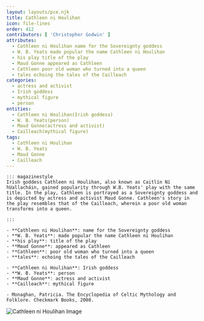 ```yaml
---
layout: layouts/pce.njk
title: Cathleen ni Houlihan
icon: file-lines
order: 412
contributors: [ 'Christopher Godwin' ]
attributes:
  - Cathleen ni Houlihan name for the Sovereignty goddess
  - W. B. Yeats made popular the name Cathleen ni Houlihan
  - his play title of the play
  - Maud Gonne appeared as Cathleen
  - Cathleen poor old woman who turned into a queen
  - tales echoing the tales of the Cailleach
categories:
  - actress and activist
  - Irish goddess
  - mythical figure
  - person
entities:
  - Cathleen ni Houlihan(Irish goddess)
  - W. B. Yeats(person)
  - Maud Gonne(actress and activist)
  - Cailleach(mythical figure)
tags:
  - Cathleen ni Houlihan
  - W. B. Yeats
  - Maud Gonne
  - Cailleach
---
```

``` tab [group1:Info]
::: magazinestyle
Irish goddess Cathleen ni Houlihan, also known as Caitlín Ní hUallacháin, gained popularity through W.B. Yeats' play with the same title. In the play, Cathleen is portrayed as a Sovereignty goddess and is depicted by actress and activist Maud Gonne. Cathleen's story in the play resembles that of the Cailleach, wherein a poor old woman transforms into a queen.

:::
```
``` tab [group1:Attributes]
- **Cathleen ni Houlihan**: name for the Sovereignty goddess
- **W. B. Yeats**: made popular the name Cathleen ni Houlihan
- **his play**: title of the play
- **Maud Gonne**: appeared as Cathleen
- **Cathleen**: poor old woman who turned into a queen
- **tales**: echoing the tales of the Cailleach
```
``` tab [group1:Entities]
- **Cathleen ni Houlihan**: Irish goddess
- **W. B. Yeats**: person
- **Maud Gonne**: actress and activist
- **Cailleach**: mythical figure
```
``` tab [group1:Sources]
- Monaghan, Patricia. The Encyclopedia of Celtic Mythology and Folklore. Checkmark Books, 2008.
```
![Cathleen ni Houlihan Image](['https://upload.wikimedia.org/wikipedia/commons/thumb/2/26/AbbeyPosterOpeningNight.jpg/1200px-AbbeyPosterOpeningNight.jpg'])
